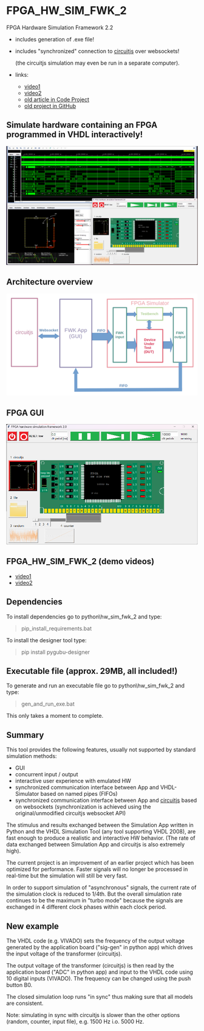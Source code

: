 # FPGA_HW_SIM_FWK_2  

FPGA Hardware Simulation Framework 2.2

  - includes generation of .exe file!
  - includes "synchronized" connection to [circuitjs](https://www.falstad.com/circuit/) over websockets!
  
    (the circuitjs simulation may even be run in a separate computer).
  - links:

    - [video1](https://youtu.be/OznmQC0OJ48)
    - [video2](https://youtu.be/F2Q6Gl9-56A)
    - [old article in Code Project](https://www.codeproject.com/Articles/5329919/FPGA-Hardware-Simulation-Framework-FPGA-HW-SIM-FWK "FPGA_HW_SIM_FWK Article in Code Project")
    - [old project in GitHub](https://github.com/ClarkFieseln/FPGA_HW_SIM_FWK)

## Simulate hardware containing an FPGA programmed in VHDL interactively!

![plot](./img/simulation.png)

## Architecture overview

![plot](./img/architecture_overview.png)

## FPGA GUI

![plot](./img/fpga_gui.png)

## FPGA_HW_SIM_FWK_2 (demo videos)

  - [video1](https://youtu.be/OznmQC0OJ48)
  - [video2](https://youtu.be/F2Q6Gl9-56A)

## Dependencies
To install dependencies go to python\hw_sim_fwk_2 and type:

  > pip_install_requirements.bat
  
To install the designer tool type:

  > pip install pygubu-designer
  
## Executable file (approx. 29MB, all included!)
To generate and run an executable file go to python\hw_sim_fwk_2 and type:

  > gen_and_run_exe.bat

This only takes a moment to complete.

## Summary
This tool provides the following features, usually not supported by standard simulation methods:
  - GUI
  - concurrent input / output
  - interactive user experience with emulated HW
  - synchronized communication interface between App and VHDL-Simulator based on named pipes (FIFOs)
  - synchronized communication interface between App and [circuitjs](https://www.falstad.com/circuit/) based on websockets
    (synchronization is achieved using the original/unmodified circuitjs websocket API)
  
The stimulus and results exchanged between the Simulation App written in Python and the
VHDL Simulation Tool (any tool supporting VHDL 2008), are fast enough to produce a realistic and interactive HW behavior.
(The rate of data exchanged between Simulation App and circuitjs is also extremely high).

The current project is an improvement of an earlier project which has been optimized for performance.
Faster signals will no longer be processed in real-time but the simulation will still be very fast.

In order to support simulation of "asynchronous" signals, the current rate of the simulation clock is reduced to 1/4th. But the overall simulation rate continues to be the maximum in "turbo mode" because the signals are exchanged in 4 different clock phases within each clock period.

## New example
The VHDL code (e.g. VIVADO) sets the frequency of the output voltage generated by the application board ("sig-gen" in python app) which drives the input voltage of the transformer (circuitjs). 

The output voltage of the transformer (circuitjs) is then read by the application board ("ADC" in python app) and input to the VHDL code using 10 digital inputs (VIVADO).
The frequency can be changed using the push button B0.

The closed simulation loop runs "in sync" thus making sure that all models are consistent.

Note: simulating in sync with circuitjs is slower than the other options (random, counter, input file), e.g. 1500 Hz i.o. 5000 Hz.

